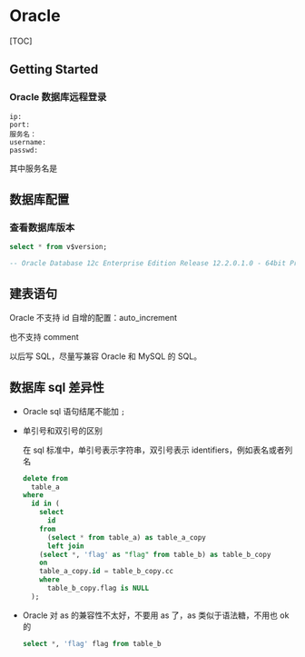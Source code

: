 # Oracle

[TOC]

## Getting Started

### Oracle 数据库远程登录

```
ip:
port:
服务名：
username:
passwd:
```

其中服务名是



## 数据库配置

### 查看数据库版本

```sql
select * from v$version;

-- Oracle Database 12c Enterprise Edition Release 12.2.0.1.0 - 64bit Production
```







## 建表语句

Oracle 不支持 id 自增的配置：auto_increment

也不支持 comment

以后写 SQL，尽量写兼容 Oracle 和 MySQL 的 SQL。

## 数据库 sql 差异性

* Oracle sql 语句结尾不能加 `;`

* 单引号和双引号的区别

  在 sql 标准中，单引号表示字符串，双引号表示 identifiers，例如表名或者列名

  ```sql
  delete from 
    table_a 
  where 
    id in (
      select 
        id 
      from 
        (select * from table_a) as table_a_copy 
        left join 
  	  (select *, 'flag' as "flag" from table_b) as table_b_copy 
  	  on 
  	  table_a_copy.id = table_b_copy.cc 
      where 
        table_b_copy.flag is NULL
    );
  ```

* Oracle 对 as 的兼容性不太好，不要用 as 了，as 类似于语法糖，不用也 ok 的

  ```sql
  select *, 'flag' flag from table_b
  ```

  